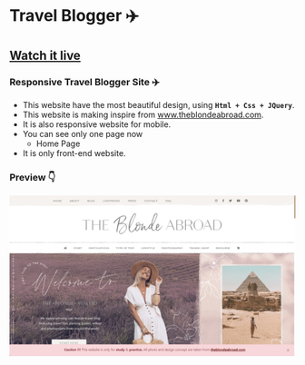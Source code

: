 # Travel Blogger ✈️
## [Watch it live](https://harshalgami13.github.io/travelbloger/)
###  Responsive Travel Blogger Site ✈️

- This website have the most beautiful design, using <b>`Html + Css + JQuery`</b>.
- This website is making inspire from <a href="https://theblondeabroad.com/">www.theblondeabroad.com</a>.
- It is also responsive website for mobile.
- You can see only one page now <ul><li>Home Page</li></ul>
- It is only front-end website. 


### Preview :point_down:
<img src="https://raw.githubusercontent.com/harshalgami13/travelbloger/main/assets/Screenshot%20(57).png">
